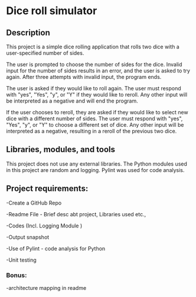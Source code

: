 # Dice roll simulator

## Description

This project is a simple dice rolling application that rolls two dice with a user-specified number of sides. 

The user is prompted to choose the number of sides for the dice. Invalid input for the number of sides results in an error, and the user is asked to try again. After three attempts with invalid input, the program ends.

The user is asked if they would like to roll again. The user must respond with "yes", "Yes", "y", or "Y" if they would like to reroll. Any other input will be interpreted as a negative and will end the program.

If the user chooses to reroll, they are asked if they would like to select new dice with a different number of sides. The user must respond with "yes", "Yes", "y", or "Y" to choose a different set of dice. Any other input will be interpreted as a negative, resulting in a reroll of the previous two dice.

## Libraries, modules, and tools

This project does not use any external libraries. The Python modules used in this project are random and logging. Pylint was used for code analysis.

## Project requirements:
-Create a GitHub Repo

-Readme File - Brief desc abt project, Libraries used etc.,

-Codes (Incl. Logging Module )

-Output snapshot

-Use of Pylint - code analysis for Python

-Unit testing

### Bonus: 
-architecture mapping in readme
